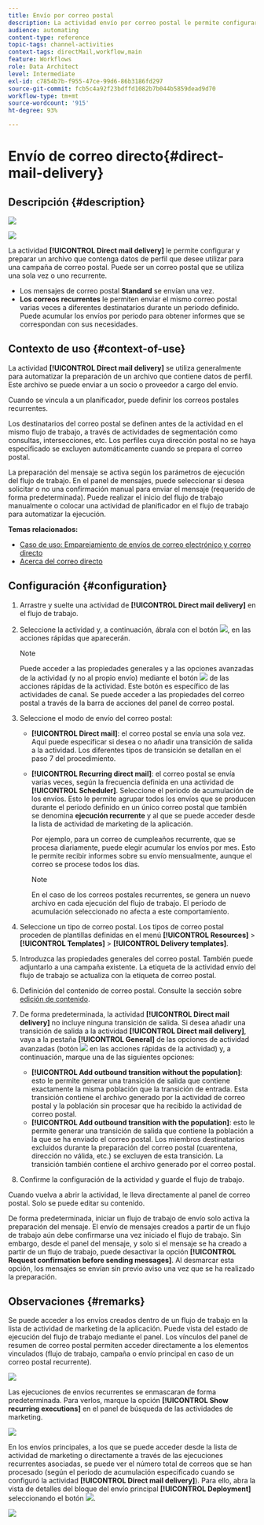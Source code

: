 ```yaml
---
title: Envío por correo postal
description: La actividad envío por correo postal le permite configurar el envío de un único correo postal o de uno recurrente en un flujo de trabajo.
audience: automating
content-type: reference
topic-tags: channel-activities
context-tags: directMail,workflow,main
feature: Workflows
role: Data Architect
level: Intermediate
exl-id: c7854b7b-f955-47ce-99d6-86b3186fd297
source-git-commit: fcb5c4a92f23bdffd1082b7b044b5859dead9d70
workflow-type: tm+mt
source-wordcount: '915'
ht-degree: 93%

---
```


# Envío de correo directo{#direct-mail-delivery}

## Descripción {#description}

![](assets/paper.png)

![](assets/recurrentpaper.png)

La actividad **[!UICONTROL Direct mail delivery]** le permite configurar y preparar un archivo que contenga datos de perfil que desee utilizar para una campaña de correo postal. Puede ser un correo postal que se utiliza una sola vez o uno recurrente.

* Los mensajes de correo postal **Standard** se envían una vez.
* **Los correos recurrentes** le permiten enviar el mismo correo postal varias veces a diferentes destinatarios durante un periodo definido. Puede acumular los envíos por periodo para obtener informes que se correspondan con sus necesidades.

## Contexto de uso {#context-of-use}

La actividad **[!UICONTROL Direct mail delivery]** se utiliza generalmente para automatizar la preparación de un archivo que contiene datos de perfil. Este archivo se puede enviar a un socio o proveedor a cargo del envío.

Cuando se vincula a un planificador, puede definir los correos postales recurrentes.

Los destinatarios del correo postal se definen antes de la actividad en el mismo flujo de trabajo, a través de actividades de segmentación como consultas, intersecciones, etc. Los perfiles cuya dirección postal no se haya especificado se excluyen automáticamente cuando se prepara el correo postal.

La preparación del mensaje se activa según los parámetros de ejecución del flujo de trabajo. En el panel de mensajes, puede seleccionar si desea solicitar o no una confirmación manual para enviar el mensaje (requerido de forma predeterminada). Puede realizar el inicio del flujo de trabajo manualmente o colocar una actividad de planificador en el flujo de trabajo para automatizar la ejecución.

**Temas relacionados:**

* [Caso de uso: Emparejamiento de envíos de correo electrónico y correo directo](../../automating/using/coupling-email-direct-mail.md)
* [Acerca del correo directo](../../channels/using/about-direct-mail.md)

## Configuración {#configuration}

1. Arrastre y suelte una actividad de **[!UICONTROL Direct mail delivery]** en el flujo de trabajo.
1. Seleccione la actividad y, a continuación, ábrala con el botón ![](assets/edit_darkgrey-24px.png), en las acciones rápidas que aparecerán.

   >[!NOTE]
   >
   >Puede acceder a las propiedades generales y a las opciones avanzadas de la actividad (y no al propio envío) mediante el botón ![](assets/dlv_activity_params-24px.png) de las acciones rápidas de la actividad. Este botón es específico de las actividades de canal. Se puede acceder a las propiedades del correo postal a través de la barra de acciones del panel de correo postal.

1. Seleccione el modo de envío del correo postal:

   * **[!UICONTROL Direct mail]**: el correo postal se envía una sola vez. Aquí puede especificar si desea o no añadir una transición de salida a la actividad. Los diferentes tipos de transición se detallan en el paso 7 del procedimiento.
   * **[!UICONTROL Recurring direct mail]**: el correo postal se envía varias veces, según la frecuencia definida en una actividad de **[!UICONTROL Scheduler]**. Seleccione el periodo de acumulación de los envíos. Esto le permite agrupar todos los envíos que se producen durante el periodo definido en un único correo postal que también se denomina **ejecución recurrente** y al que se puede acceder desde la lista de actividad de marketing de la aplicación.

     Por ejemplo, para un correo de cumpleaños recurrente, que se procesa diariamente, puede elegir acumular los envíos por mes. Esto le permite recibir informes sobre su envío mensualmente, aunque el correo se procese todos los días.

     >[!NOTE]
     >
     >En el caso de los correos postales recurrentes, se genera un nuevo archivo en cada ejecución del flujo de trabajo. El periodo de acumulación seleccionado no afecta a este comportamiento.

1. Seleccione un tipo de correo postal. Los tipos de correo postal proceden de plantillas definidas en el menú **[!UICONTROL Resources]** > **[!UICONTROL Templates]** > **[!UICONTROL Delivery templates]**.
1. Introduzca las propiedades generales del correo postal. También puede adjuntarlo a una campaña existente. La etiqueta de la actividad envío del flujo de trabajo se actualiza con la etiqueta de correo postal.
1. Definición del contenido de correo postal. Consulte la sección sobre [edición de contenido](../../designing/using/personalization.md).
1. De forma predeterminada, la actividad **[!UICONTROL Direct mail delivery]** no incluye ninguna transición de salida. Si desea añadir una transición de salida a la actividad **[!UICONTROL Direct mail delivery]**, vaya a la pestaña **[!UICONTROL General]** de las opciones de actividad avanzadas (botón ![](assets/dlv_activity_params-24px.png) en las acciones rápidas de la actividad) y, a continuación, marque una de las siguientes opciones:

   * **[!UICONTROL Add outbound transition without the population]**: esto le permite generar una transición de salida que contiene exactamente la misma población que la transición de entrada. Esta transición contiene el archivo generado por la actividad de correo postal y la población sin procesar que ha recibido la actividad de correo postal.
   * **[!UICONTROL Add outbound transition with the population]**: esto le permite generar una transición de salida que contiene la población a la que se ha enviado el correo postal. Los miembros destinatarios excluidos durante la preparación del correo postal (cuarentena, dirección no válida, etc.) se excluyen de esta transición. La transición también contiene el archivo generado por el correo postal.

1. Confirme la configuración de la actividad y guarde el flujo de trabajo.

Cuando vuelva a abrir la actividad, le lleva directamente al panel de correo postal. Solo se puede editar su contenido.

De forma predeterminada, iniciar un flujo de trabajo de envío solo activa la preparación del mensaje. El envío de mensajes creados a partir de un flujo de trabajo aún debe confirmarse una vez iniciado el flujo de trabajo. Sin embargo, desde el panel del mensaje, y solo si el mensaje se ha creado a partir de un flujo de trabajo, puede desactivar la opción **[!UICONTROL Request confirmation before sending messages]**. Al desmarcar esta opción, los mensajes se envían sin previo aviso una vez que se ha realizado la preparación.

## Observaciones {#remarks}

Se puede acceder a los envíos creados dentro de un flujo de trabajo en la lista de actividad de marketing de la aplicación. Puede vista del estado de ejecución del flujo de trabajo mediante el panel. Los vínculos del panel de resumen de correo postal permiten acceder directamente a los elementos vinculados (flujo de trabajo, campaña o envío principal en caso de un correo postal recurrente).

![](assets/wkf_display_parent_elements_direct_mail.png)

Las ejecuciones de envíos recurrentes se enmascaran de forma predeterminada. Para verlos, marque la opción **[!UICONTROL Show recurring executions]** en el panel de búsqueda de las actividades de marketing.

![](assets/wkf_display_recurrent_executions_direct_mail.png)

En los envíos principales, a los que se puede acceder desde la lista de actividad de marketing o directamente a través de las ejecuciones recurrentes asociadas, se puede ver el número total de correos que se han procesado (según el periodo de acumulación especificado cuando se configuró la actividad **[!UICONTROL Direct mail delivery]**). Para ello, abra la vista de detalles del bloque del envío principal **[!UICONTROL Deployment]** seleccionando el botón ![](assets/wkf_dlv_detail_button.png).

![](assets/wkf_display_recurrent_executions_3_direct_mail.png)
